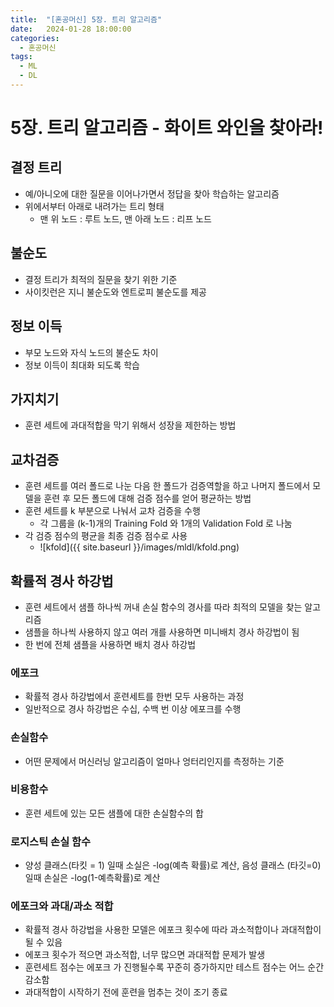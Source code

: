 ```yaml
---
title:  "[혼공머신] 5장. 트리 알고리즘"
date:   2024-01-28 18:00:00
categories:
  - 혼공머신
tags:
  - ML
  - DL
---
```

# 5장. 트리 알고리즘 - 화이트 와인을 찾아라!

## 결정 트리
- 예/아니오에 대한 질문을 이어나가면서 정답을 찾아 학습하는 알고리즘
- 위에서부터 아래로 내려가는 트리 형태
    - 맨 위 노드 : 루트 노드, 맨 아래 노드 : 리프 노드

## 불순도
- 결정 트리가 최적의 질문을 찾기 위한 기준
- 사이킷런은 지니 불순도와 엔트로피 불순도를 제공

## 정보 이득
- 부모 노드와 자식 노드의 불순도 차이
- 정보 이득이 최대화 되도록 학습

## 가지치기
  - 훈련 세트에 과대적합을 막기 위해서 성장을 제한하는 방법

## 교차검증
- 훈련 세트를 여러 폴드로 나눈 다음 한 폴드가 검증역할을 하고 나머지 폴드에서 모델을 훈련 후 모든 폴드에 대해 검증 점수를 얻어 평균하는 방법
- 훈련 세트를 k 부분으로 나눠서 교차 검증을 수행
    - 각 그룹을 (k-1)개의 Training Fold 와 1개의 Validation Fold 로 나눔
- 각 검증 점수의 평균을 최종 검증 점수로 사용
  - ![kfold]({{ site.baseurl }}/images/mldl/kfold.png)

## 확률적 경사 하강법
- 훈련 세트에서 샘플 하나씩 꺼내 손실 함수의 경사를 따라 최적의 모델을 찾는 알고리즘
- 샘플을 하나씩 사용하지 않고 여러 개를 사용하면 미니배치 경사 하강법이 됨
- 한 번에 전체 샘플을 사용하면 배치 경사 하강법
### 에포크
- 확률적 경사 하강법에서 훈련세트를 한번 모두 사용하는 과정
- 일반적으로 경사 하강법은 수십, 수백 번 이상 에포크를 수행
### 손실함수
- 어떤 문제에서 머신러닝 알고리즘이 얼마나 엉터리인지를 측정하는 기준
### 비용함수
- 훈련 세트에 있는 모든 샘플에 대한 손실함수의 합
### 로지스틱 손실 함수
- 양성 클래스(타킷 = 1) 일때 소실은 -log(예측 확률)로 계산, 음성 클래스 (타깃=0) 일때 손실은 -log(1-예측확률)로 계산
### 에포크와 과대/과소 적합
- 확률적 경사 하강법을 사용한 모델은 에포크 횟수에 따라 과소적합이나 과대적합이 될 수 있음
- 에포크 횟수가 적으면 과소적합, 너무 많으면 과대적합 문제가 발생
- 훈련세트 점수는 에포크 가 진행될수록 꾸준히 증가하지만 테스트 점수는 어느 순간 감소함
- 과대적합이 시작하기 전에 훈련을 멈추는 것이 조기 종료

